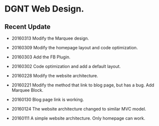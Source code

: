 DGNT Web Design.
=========


## Recent Update ##

- 20160313
  Modify the Marquee design.

- 20160309
  Modify the homepage layout and code optimization.

- 20160303
  Add the FB Plugin.

- 20160302
  Code optimization and add a default layout.

- 20160228
  Modify the website architecture.

- 20160221
  Modify the method that link to blog page, but has a bug. Add Marquee Block.

- 20160130
  Blog page link is working.

- 20160124
  The website architecture changed to similar MVC model.

- 20160111
  A simple website architecture. Only homepage can work.







